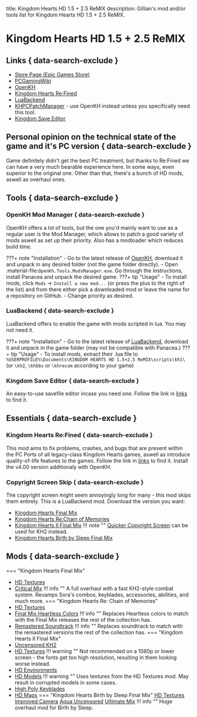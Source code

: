 title: Kingdom Hearts HD 1.5 + 2.5 ReMIX
description: Gillian's mod and/or tools list for Kingdom Hearts HD 1.5 + 2.5 ReMIX.

# Kingdom Hearts HD 1.5 + 2.5 ReMIX
## Links { data-search-exclude }
- [Store Page (Epic Games Store)](https://store.epicgames.com/en-US/p/kingdom-hearts-hd-1-5-2-5-remix)
- [PCGamingWiki](https://www.pcgamingwiki.com/wiki/Kingdom_Hearts_HD_1.5_%2B_2.5_ReMIX)
- [OpenKH](https://github.com/OpenKH/OpenKh/)
- [Kingdom Hearts Re:Fined](https://github.com/TopazTK/KH-ReFined)
- [LuaBackend](https://github.com/Sirius902/LuaBackend/)
- [KHPCPatchManager](https://github.com/AntonioDePau/KHPCPatchManager) - use OpenKH instead unless you specifically need this tool.
- [Kingdom Save Editor](https://github.com/Xeeynamo/KingdomSaveEditor)

## Personal opinion on the technical state of the game and it's PC version { data-search-exclude }
Game definitely didn't get the best PC treatment, but thanks to Re:Fined we can have a very much bearable experience here. In some ways, even superior to the original one. Other than that, there's a bunch of HD mods, aswell as overhaul ones.

## Tools { data-search-exclude }
### OpenKH Mod Manager { data-search-exclude }
OpenKH offers a lot of tools, but the one you'd mainly want to use as a regular user is the Mod Manager, which allows to patch a good variety of mods aswell as set up their priority. Also has a modloader which reduces build time.

???+ note "Installation"
    - Go to the latest release of [OpenKH](https://github.com/OpenKH/OpenKh/releases), download it and unpack in any desired folder (not the game folder directly).
    - Open :material-file:`OpenKh.Tools.ModsManager.exe`. Go through the instructions, install Panacea and unpack the desired game.
???+ tip "Usage"
    - To install mods, click `Mods` -> `Install a new mod...` (or press the plus to the right of the list) and from there either pick a downloaded mod or leave the name for a repository on GitHub.
    - Change priority as desired.
### LuaBackend { data-search-exclude }
LuaBackend offers to enable the game with mods scripted in lua. You may not need it.

???+ note "Installation"
    - Go to the latest release of [LuaBackend](https://github.com/Sirius902/LuaBackend/releases), download it and unpack in the game folder (may not be compatible with Panacea.)
???+ tip "Usage"
    - To install mods, extract their .lua file to `%USERPROFILE%\Documents\KINGDOM HEARTS HD 1.5+2.5 ReMIX\scripts\kh1\` (or `\kh2`, `\khbbs` or `\khrecom` according to your game)
### Kingdom Save Editor { data-search-exclude }
An easy-to-use savefile editor incase you need one. Follow the link in [links](#links) to find it.

## Essentials { data-search-exclude }
### Kingdom Hearts Re:Fined { data-search-exclude }
This mod aims to fix problems, crashes, and bugs that are present within the PC Ports of all legacy-class Kingdom Hearts games, aswell as introduce quality-of-life features to the games. Follow the link in [links](#links) to find it. Install the v4.00 version additionaly with OpenKH.
### Copyright Screen Skip { data-search-exclude }
The copyright screen might seem annoyingly long for many - this mod skips them entirely. This is a LuaBackend mod. Download the version you want:
* [Kingdom Hearts Final Mix](https://www.nexusmods.com/kingdomheartsfinalmix/mods/70)
* [Kingdom Hearts Re:Chain of Memories](https://www.nexusmods.com/kingdomheartsrechainofmemories/mods/12)
* [Kingdom Hearts II Final Mix](https://www.nexusmods.com/kingdomhearts2finalmix/mods/128)
!!! note ""
    [Quicker Copyright Screen](https://www.nexusmods.com/kingdomhearts2finalmix/mods/93) can be used for KH2 instead.
* [Kingdom Hearts Birth by Sleep Final Mix](https://www.nexusmods.com/kingdomheartsbirthbysleepfinalmix/mods/22)

## Mods { data-search-exclude }
=== "Kingdom Hearts Final Mix"
* [HD Textures](https://www.nexusmods.com/kingdomheartsfinalmix/mods/4)
* [Critical Mix](https://www.nexusmods.com/kingdomheartsfinalmix/mods/93)
!!! info ""
    A full overhaul with a fast KH2-style combat system. Revamps Sora's combos, keyblades, accessories, abilities, and much more.
=== "Kingdom Hearts Re: Chain of Memories"
* [HD Textures](https://www.nexusmods.com/kingdomheartsrechainofmemories/mods/2)
* [Final Mix Heartless Colors](https://www.nexusmods.com/kingdomheartsrechainofmemories/mods/6)
!!! info ""
    Replaces Heartless colors to match with the Final Mix releases the rest of the collection has.
* [Remastered Soundtrack](https://www.nexusmods.com/kingdomheartsrechainofmemories/mods/15)
!!! info ""
    Replaces soundtrack to match with the remastered versions the rest of the collection has.
=== "Kingdom Hearts II Final Mix"
* [Uncensored KH2](https://www.nexusmods.com/kingdomhearts2finalmix/mods/150)
* [HD Textures](https://www.nexusmods.com/kingdomhearts2finalmix/mods/17)
!!! warning ""
    Not recommended on a 1080p or lower screen - the fonts get too high resolution, resulting in them looking worse instead.
* [HD Environments](https://www.nexusmods.com/kingdomhearts2finalmix/mods/63)
* [HD Models](https://www.nexusmods.com/kingdomhearts2finalmix/mods/120)
!!! warning ""
    Uses textures from the HD Textures mod.
    May result in corrupted models in some cases.
* [High Poly Keyblades](https://www.nexusmods.com/kingdomhearts2finalmix/mods/92)
* [HD Maps](https://www.nexusmods.com/kingdomhearts2finalmix/mods/60)
=== "Kingdom Hearts Birth by Sleep Final Mix"
[HD Textures](https://www.nexusmods.com/kingdomheartsbirthbysleepfinalmix/mods/3)
[Improved Camera](https://www.nexusmods.com/kingdomheartsbirthbysleepfinalmix/mods/1)
[Aqua Uncensored](https://www.nexusmods.com/kingdomheartsbirthbysleepfinalmix/mods/5)
[Ultimate Mix](https://www.nexusmods.com/kingdomheartsbirthbysleepfinalmix/mods/25)
!!! info ""
    Huge overhaul mod for Birth by Sleep.
